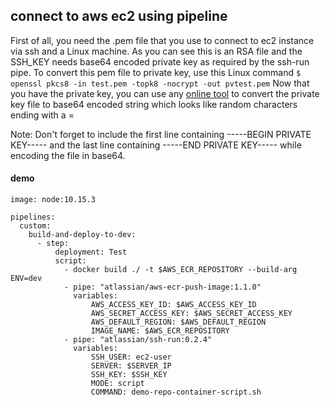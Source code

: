 ## connect to aws ec2 using pipeline
First of all, you need the .pem file that you use to connect to ec2 instance via ssh and a Linux machine. As you can see this is an RSA file and the SSH_KEY needs base64 encoded private key as required by the ssh-run pipe.
To convert this pem file to private key, use this Linux command
```$ openssl pkcs8 -in test.pem -topk8 -nocrypt -out pvtest.pem```
Now that you have the private key, you can use any [online tool](https://www.base64encode.org/) to convert the private key file to base64 encoded string which looks like random characters ending with a =

Note: Don't forget to include the first line containing -----BEGIN PRIVATE KEY----- and the last line containing -----END PRIVATE KEY----- while encoding the file in base64.

#### demo
```
image: node:10.15.3

pipelines:
  custom:
    build-and-deploy-to-dev:
      - step:
          deployment: Test
          script:
            - docker build ./ -t $AWS_ECR_REPOSITORY --build-arg ENV=dev
            - pipe: "atlassian/aws-ecr-push-image:1.1.0"
              variables:
                  AWS_ACCESS_KEY_ID: $AWS_ACCESS_KEY_ID
                  AWS_SECRET_ACCESS_KEY: $AWS_SECRET_ACCESS_KEY
                  AWS_DEFAULT_REGION: $AWS_DEFAULT_REGION
                  IMAGE_NAME: $AWS_ECR_REPOSITORY
            - pipe: "atlassian/ssh-run:0.2.4"
              variables:
                  SSH_USER: ec2-user
                  SERVER: $SERVER_IP
                  SSH_KEY: $SSH_KEY
                  MODE: script
                  COMMAND: demo-repo-container-script.sh
